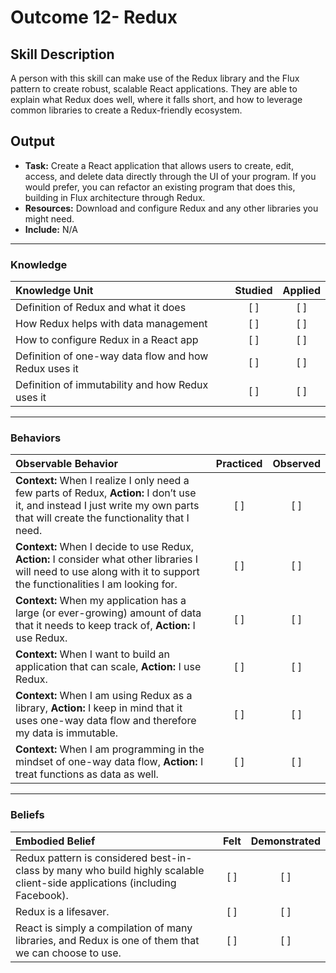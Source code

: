 # Outcome 12- Redux

## Skill Description
A person with this skill can make use of the Redux library and the Flux pattern to create robust, scalable React applications. They are able to explain what Redux does well, where it falls short, and how to leverage common libraries to create a Redux-friendly ecosystem. 

## Output
- **Task:** Create a React application that allows users to create, edit, access, and delete data directly through the UI of your program. If you would prefer, you can refactor an existing program that does this, building in Flux architecture through Redux. 
- **Resources:** Download and configure Redux and any other libraries you might need. 
- **Include:** N/A

-------
### Knowledge

| Knowledge Unit   |      Studied      | Applied |
|:-------------|:------------------:|:--------:|
| Definition of Redux and what it does |   [ ]   |   [ ] |
| How Redux helps with data management |   [ ]   |   [ ] |
| How to configure Redux in a React app |   [ ]   |   [ ] |
| Definition of one-way data flow and how Redux uses it |   [ ]   |   [ ] |
| Definition of immutability and how Redux uses it |   [ ]   |   [ ] |


-------

### Behaviors

| Observable Behavior   |      Practiced      | Observed |
|:-------------|:------------------:|:--------:|
| **Context:** When I realize I only need a few parts of Redux, **Action:** I don’t use it, and instead I just write my own parts that will create the functionality that I need. |   [ ]   |   [ ] |
| **Context:** When I decide to use Redux, **Action:** I consider what other libraries I will need to use along with it to support the functionalities I am looking for. |   [ ]   |   [ ] |
| **Context:** When my application has a large (or ever-growing) amount of data that it needs to keep track of, **Action:** I use Redux. |   [ ]   |   [ ] |
| **Context:** When I want to build an application that can scale, **Action:** I use Redux. |   [ ]   |   [ ] |
| **Context:** When I am using Redux as a library, **Action:** I keep in mind that it uses one-way data flow and therefore my data is immutable. |   [ ]   |   [ ] |
| **Context:** When I am programming in the mindset of one-way data flow, **Action:** I treat functions as data as well. |   [ ]   |   [ ] |



-------

### Beliefs

| Embodied Belief   |      Felt      | Demonstrated |
|:-------------|:------------------:|:--------:|
| Redux pattern is considered best-in-class by many who build highly scalable client-side applications (including Facebook). |   [ ]   |   [ ] |
| Redux is a lifesaver. |   [ ]   |   [ ] |
| React is simply a compilation of many libraries, and Redux is one of them that we can choose to use. |   [ ]   |   [ ] |
